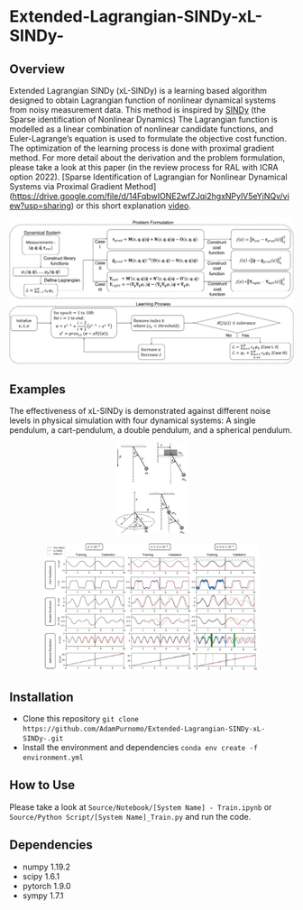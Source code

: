 # Extended-Lagrangian-SINDy-xL-SINDy-

## Overview
Extended Lagrangian SINDy (xL-SINDy) is a learning based algorithm designed to obtain Lagrangian function of nonlinear dynamical systems from noisy measurement data. This method is inspired by [SINDy](https://www.pnas.org/content/113/15/3932) (the Sparse identification of Nonlinear Dynamics) The Lagrangian function is modelled as a linear combination of nonlinear candidate functions, and Euler-Lagrange’s equation is used to formulate the objective cost function. The optimization of the learning process is done with proximal gradient method. For more detail about the derivation and the problem formulation, please take a look at this paper (in the review process for RAL with ICRA option 2022). [Sparse Identification of Lagrangian for Nonlinear Dynamical Systems via Proximal Gradient Method] (https://drive.google.com/file/d/14FqbwIONE2wfZJqi2hgxNPylV5eYjNQv/view?usp=sharing) or this short explanation [video](https://youtu.be/drcxZOU8TKQ). 

![overview](/images/overview.png)



## Examples
The effectiveness of xL-SINDy  is demonstrated against different noise levels in physical simulation with four dynamical systems: A single pendulum, a cart-pendulum, a double pendulum, and a spherical pendulum.

<p align="center">
  <img width=25% height=25% src="https://github.com/AdamPurnomo/Extended-Lagrangian-SINDy-xL-SINDy-/blob/main/images/systems.png?raw=true">
</p>

<p align="center">
  <img width=75% height=75% src="https://raw.githubusercontent.com/AdamPurnomo/Extended-Lagrangian-SINDy-xL-SINDy-/main/images/resfull.png">
</p>

## Installation
* Clone this repository `git clone https://github.com/AdamPurnomo/Extended-Lagrangian-SINDy-xL-SINDy-.git`
* Install the environment and dependencies `conda env create -f environment.yml`

## How to Use
Please take a look at `Source/Notebook/[System Name] - Train.ipynb` or `Source/Python Script/[System Name]_Train.py` and run the code.

## Dependencies
* numpy 1.19.2
* scipy 1.6.1
* pytorch 1.9.0
* sympy 1.7.1
